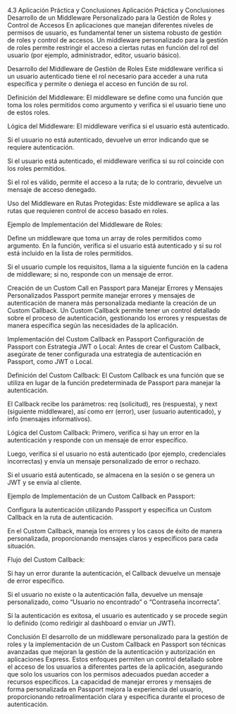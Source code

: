 4.3 Aplicación Práctica y Conclusiones
Aplicación Práctica y Conclusiones
Desarrollo de un Middleware Personalizado para la Gestión de Roles y Control de Accesos
En aplicaciones que manejan diferentes niveles de permisos de usuario, es fundamental tener un sistema robusto de gestión de roles y control de accesos. Un middleware personalizado para la gestión de roles permite restringir el acceso a ciertas rutas en función del rol del usuario (por ejemplo, administrador, editor, usuario básico).

Desarrollo del Middleware de Gestión de Roles
Este middleware verifica si un usuario autenticado tiene el rol necesario para acceder a una ruta específica y permite o deniega el acceso en función de su rol.

Definición del Middleware: El middleware se define como una función que toma los roles permitidos como argumento y verifica si el usuario tiene uno de estos roles.

Lógica del Middleware:
El middleware verifica si el usuario está autenticado.

Si el usuario no está autenticado, devuelve un error indicando que se requiere autenticación.

Si el usuario está autenticado, el middleware verifica si su rol coincide con los roles permitidos.

Si el rol es válido, permite el acceso a la ruta; de lo contrario, devuelve un mensaje de acceso denegado.


Uso del Middleware en Rutas Protegidas: Este middleware se aplica a las rutas que requieren control de acceso basado en roles.

Ejemplo de Implementación del Middleware de Roles:

Define un middleware que toma un array de roles permitidos como argumento. En la función, verifica si el usuario está autenticado y si su rol está incluido en la lista de roles permitidos.

Si el usuario cumple los requisitos, llama a la siguiente función en la cadena de middleware; si no, responde con un mensaje de error.

Creación de un Custom Call en Passport para Manejar Errores y Mensajes Personalizados
Passport permite manejar errores y mensajes de autenticación de manera más personalizada mediante la creación de un Custom Callback. Un Custom Callback permite tener un control detallado sobre el proceso de autenticación, gestionando los errores y respuestas de manera específica según las necesidades de la aplicación.

Implementación del Custom Callback en Passport
Configuración de Passport con Estrategia JWT o Local: Antes de crear el Custom Callback, asegúrate de tener configurada una estrategia de autenticación en Passport, como JWT o Local.

Definición del Custom Callback:
El Custom Callback es una función que se utiliza en lugar de la función predeterminada de Passport para manejar la autenticación.

El Callback recibe los parámetros: req (solicitud), res (respuesta), y next (siguiente middleware), así como err (error), user (usuario autenticado), y info (mensajes informativos).


Lógica del Custom Callback:
Primero, verifica si hay un error en la autenticación y responde con un mensaje de error específico.

Luego, verifica si el usuario no está autenticado (por ejemplo, credenciales incorrectas) y envía un mensaje personalizado de error o rechazo.

Si el usuario está autenticado, se almacena en la sesión o se genera un JWT y se envía al cliente.


Ejemplo de Implementación de un Custom Callback en Passport:

Configura la autenticación utilizando Passport y especifica un Custom Callback en la ruta de autenticación.

En el Custom Callback, maneja los errores y los casos de éxito de manera personalizada, proporcionando mensajes claros y específicos para cada situación.

Flujo del Custom Callback:

Si hay un error durante la autenticación, el Callback devuelve un mensaje de error específico.

Si el usuario no existe o la autenticación falla, devuelve un mensaje personalizado, como “Usuario no encontrado” o “Contraseña incorrecta”.

Si la autenticación es exitosa, el usuario es autenticado y se procede según lo definido (como redirigir al dashboard o enviar un JWT).

Conclusión
El desarrollo de un middleware personalizado para la gestión de roles y la implementación de un Custom Callback en Passport son técnicas avanzadas que mejoran la gestión de la autenticación y autorización en aplicaciones Express. Estos enfoques permiten un control detallado sobre el acceso de los usuarios a diferentes partes de la aplicación, asegurando que solo los usuarios con los permisos adecuados puedan acceder a recursos específicos. La capacidad de manejar errores y mensajes de forma personalizada en Passport mejora la experiencia del usuario, proporcionando retroalimentación clara y específica durante el proceso de autenticación.